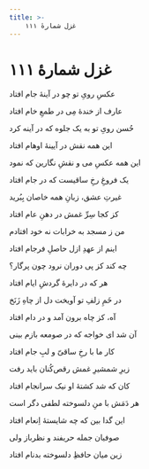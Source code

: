 ```yaml
---
title: >-
    غزل شمارهٔ ۱۱۱
---
```

# غزل شمارهٔ ۱۱۱

<div class="b" id="bn1"><div class="m1"><p>عکسِ رویِ تو چو در آینهٔ جام افتاد</p></div>
<div class="m2"><p>عارف از خندهٔ مِی در طمعِ خام افتاد</p></div></div>
<div class="b" id="bn2"><div class="m1"><p>حُسن رویِ تو به یک جلوه که در آینه کرد</p></div>
<div class="m2"><p>این همه نقش در آیینهٔ اوهام افتاد</p></div></div>
<div class="b" id="bn3"><div class="m1"><p>این همه عکسِ می و نقشِ نگارین که نمود</p></div>
<div class="m2"><p>یک فروغِ رخِ ساقیست که در جام افتاد</p></div></div>
<div class="b" id="bn4"><div class="m1"><p>غیرتِ عشق، زبانِ همه خاصان بِبُرید</p></div>
<div class="m2"><p>کز کجا سِرِّ غمش در دهنِ عام افتاد</p></div></div>
<div class="b" id="bn5"><div class="m1"><p>من ز مسجد به خرابات نه خود افتادم</p></div>
<div class="m2"><p>اینم از عهدِ ازل حاصلِ فرجام افتاد</p></div></div>
<div class="b" id="bn6"><div class="m1"><p>چه کند کز پی دوران نرود چون پرگار؟</p></div>
<div class="m2"><p>هر که در دایرهٔ گردشِ ایام افتاد</p></div></div>
<div class="b" id="bn7"><div class="m1"><p>در خَمِ زلفِ تو آویخت دل از چاهِ زَنَخ</p></div>
<div class="m2"><p>آه، کز چاه برون آمد و در دام افتاد</p></div></div>
<div class="b" id="bn8"><div class="m1"><p>آن شد ای خواجه که در صومعه بازم بینی</p></div>
<div class="m2"><p>کار ما با رخِ ساقیّ و لبِ جام افتاد</p></div></div>
<div class="b" id="bn9"><div class="m1"><p>زیرِ شمشیرِ غمش رقص‌کُنان باید رفت</p></div>
<div class="m2"><p>کان که شد کشتهٔ او نیک سرانجام افتاد</p></div></div>
<div class="b" id="bn10"><div class="m1"><p>هر دَمَش با منِ دلسوخته لطفی دگر است</p></div>
<div class="m2"><p>این گدا بین که چه شایستهٔ اِنعام افتاد</p></div></div>
<div class="b" id="bn11"><div class="m1"><p>صوفیان جمله حریفند و نظرباز ولی</p></div>
<div class="m2"><p>زین میان حافظِ دلسوخته بدنام افتاد</p></div></div>
